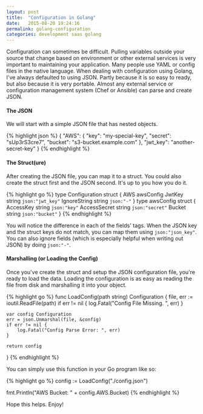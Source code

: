 ```yaml
---
layout: post
title:  "Configuration in Golang"
date:   2015-08-20 19:24:16
permalink: golang-configuration
categories: development saas golang
---
```


Configuration can sometimes be difficult. Pulling variables outside your source that change based on environment or other external services is very important to maintaining your application. Many people use YAML or config files in the native language. When dealing with configuration using Golang, I've always defaulted to using JSON. Partly because it is so easy to ready, but also because it is very portable. Almost any external service or configuration management system (Chef or Ansible) can parse and create JSON.

#### The JSON

We will start with a simple JSON file that has nested objects.

{% highlight json %}
{
  "AWS": {
    "key": "my-special-key",
    "secret": "sUp3rS3cre7",
    "bucket": "s3-bucket.example.com"
  },
  "jwt_key": "another-secret-key"
}
{% endhighlight %}

#### The Struct(ure)
After creating the JSON file, you can map it to a struct. You could also create the struct first and the JSON second. It's up to you how you do it.

{% highlight go %}
type Configuration struct {
  AWS          awsConfig
  JwtKey       string `json:"jwt_key"`
  IgnoreString string `json:"-"`
}
type awsConfig struct {
  AccessKey    string `json:"key"`
  AccessSecret string `json:"secret"`
  Bucket       string `json:"bucket"`
}
{% endhighlight %}

You will notice the difference in each of the fields' tags. When the JSON key and the struct keys do not match, you can map them using `json:"json_key"`. You can also ignore fields (which is especially helpful when writing out JSON) by doing `json:"-"`.

#### Marshalling (or Loading the Config)
Once you've create the struct and setup the JSON configuration file, you're ready to load the data. Loading the configuration is as easy as reading the file from disk and marshalling it into your object.

{% highlight go %}
func LoadConfig(path string) Configuration {
	file, err := ioutil.ReadFile(path)
	if err != nil {
		log.Fatal("Config File Missing. ", err)
	}

	var config Configuration
	err = json.Unmarshal(file, &config)
	if err != nil {
		log.Fatal("Config Parse Error: ", err)
	}

	return config
}
{% endhighlight %}

You can simply use this function in your Go program like so:

{% highlight go %}
config := LoadConfig("./config.json")

fmt.Println("AWS Bucket: " + config.AWS.Bucket)
{% endhighlight %}

Hope this helps. Enjoy!
